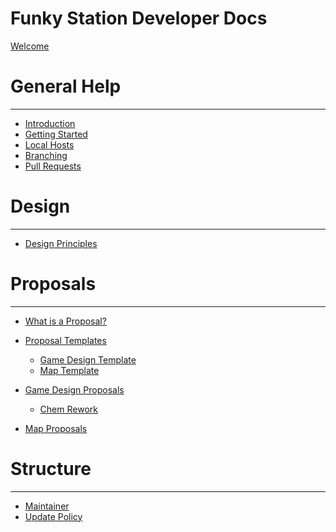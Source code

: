 Funky Station Developer Docs
=====================

[Welcome](index.md)

General Help
====

---
- [Introduction](contributing/introduction.md)
 - [Getting Started](contributing/getting-started.md)
 - [Local Hosts](contributing/local-hosts.md)
 - [Branching](contributing/branching.md)
 - [Pull Requests](contributing/pull-requests.md)

Design
===============

---

- [Design Principles](design/design-principles.md)

Proposals
===============

---

- [What is a Proposal?](design/what-is-a-proposal.md)

- [Proposal Templates]()
  - [Game Design Template](design/template.md)
  - [Map Template](design/maps/template.md)

- [Game Design Proposals]()
  - [Chem Rework](design-proposals/Chem%20Rework%20Design%20Doc.md)

- [Map Proposals]()

Structure
===============

---

- [Maintainer](structure/maintainers.md)
- [Update Policy](structure/update-policy.md)